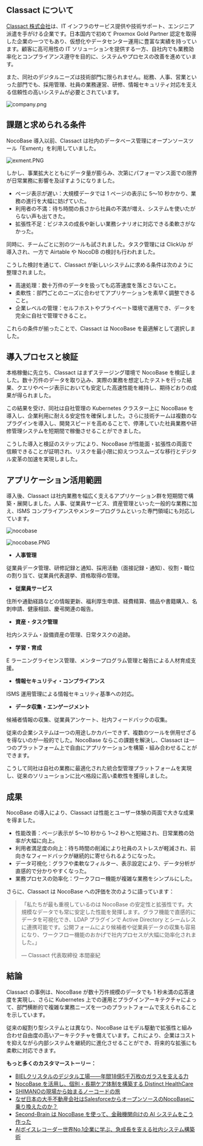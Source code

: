 ## Classact について

[Classact 株式会社](https://www.classact.co.jp/)は、IT インフラのサービス提供や技術サポート、エンジニア派遣を手がける企業です。日本国内で初めて Proxmox Gold Partner 認定を取得した企業の一つでもあり、仮想化やデータセンター運用に豊富な実績を持っています。顧客に高可用性の IT ソリューションを提供する一方、自社内でも業務効率化とコンプライアンス遵守を目的に、システムやプロセスの改善を進めています。

また、同社のデジタルニーズは技術部門に限られません。総務、人事、営業といった部門でも、採用管理、社員の業務運営、研修、情報セキュリティ対応を支える信頼性の高いシステムが必要とされています。

![company.png](https://static-docs.nocobase.com/1-ifaq7k.png)

## 課題と求められる条件

NocoBase 導入以前、Classact は社内のデータベース管理にオープンソースツール「Exment」を利用していました。

![exment.PNG](https://static-docs.nocobase.com/2-x35h8j.PNG)

しかし、事業拡大とともにデータ量が膨らみ、次第にパフォーマンス面での限界が日常業務に影響を及ぼすようになりました。

* ページ表示が遅い：大規模データでは 1 ページの表示に 5〜10 秒かかり、業務の進行を大幅に妨げていた。
* 利用者の不満：待ち時間の長さから社員の不満が増え、システムを使いたがらない声も出てきた。
* 拡張性不足：ビジネスの成長や新しい業務シナリオに対応できる柔軟さがなかった。

同時に、チームごとに別のツールも試されました。タスク管理には ClickUp が導入され、一方で Airtable や NocoDB の検討も行われました。

こうした検討を通じて、Classact が新しいシステムに求める条件は次のように整理されました。

* 高速処理：数十万件のデータを扱っても応答速度を落とさないこと。
* 柔軟性：部門ごとのニーズに合わせてアプリケーションを素早く調整できること。
* 企業レベルの管理：セルフホストやプライベート環境で運用でき、データを完全に自社で管理できること。

これらの条件が揃ったことで、Classact は NocoBase を最適解として選択しました。

## 導入プロセスと検証

本格稼働に先立ち、Classact はまずステージング環境で NocoBase を検証しました。数十万件のデータを取り込み、実際の業務を想定したテストを行った結果、クエリやページ表示においても安定した高速性能を維持し、期待どおりの成果が得られました。

この結果を受け、同社は自社管理の Kubernetes クラスター上に NocoBase を導入し、企業利用に耐える安定性を確保しました。さらに技術チームは複数のなプラグインを導入し、開発スピードを高めることで、停滞していた社員業務や研修管理システムを短期間で稼働させることができました。

こうした導入と検証のステップにより、NocoBase が性能面・拡張性の両面で信頼できることが証明され、リスクを最小限に抑えつつスムーズな移行とデジタル変革の加速を実現しました。

## アプリケーション活用範囲

導入後、Classact は社内業務を幅広く支えるアプリケーション群を短期間で構築・展開しました。人事、従業員サービス、資産管理といった一般的な業務に加え、ISMS コンプライアンスやメンタープログラムといった専門領域にも対応しています。

![nocobase](https://static-docs.nocobase.com/3-z5vksi.PNG)

![nocobase.PNG](https://static-docs.nocobase.com/4-g1sz0z.PNG)

* **人事管理**

従業員データ管理、研修記録と通知、採用活動（面接記録・通知）、役割・職位の割り当て、従業員代表選挙、資格取得の管理。

* **従業員サービス**

住所や通勤経路などの情報更新、福利厚生申請、経費精算、備品や書籍購入、名刺申請、健康相談、慶弔関連の報告。

* **資産・タスク管理**

社内システム・設備資産の管理、日常タスクの追跡。

* **学習・育成**

E ラーニングライセンス管理、メンタープログラム管理と報告による人材育成支援。

* **情報セキュリティ・コンプライアンス**

ISMS 運用管理による情報セキュリティ基準への対応。

* **データ収集・エンゲージメント**

候補者情報の収集、従業員アンケート、社内フィードバックの収集。

従来の企業システムは一つの用途しかカバーできず、複数のツールを併用せざるを得ないのが一般的でした。NocoBase ならこの課題を解決し、Classact は一つのプラットフォーム上で自由にアプリケーションを構築・組み合わせることができます。

こうして同社は自社の業務に最適化された統合型管理プラットフォームを実現し、従来のソリューションに比べ格段に高い柔軟性を獲得しました。

## 成果

NocoBase の導入により、Classact は性能とユーザー体験の両面で大きな成果を得ました。

* 性能改善：ページ表示が 5〜10 秒から 1〜2 秒へと短縮され、日常業務の効率が大幅に向上。
* 利用者満足度の向上：待ち時間の削減により社員のストレスが軽減され、前向きなフィードバックが継続的に寄せられるようになった。
* データ可視化：グラフや柔軟なフィルター、表示設定により、データ分析が直感的で分かりやすくなった。
* 業務プロセスの効率化：ワークフロー機能が複雑な業務をシンプルにした。

さらに、Classact は NocoBase への評価を次のように語っています：

> 「私たちが最も重視しているのは NocoBase の安定性と拡張性です。大規模なデータでも常に安定した性能を発揮します。グラフ機能で直感的にデータを可視化でき、LDAP プラグインで Active Directory とシームレスに連携可能です。公開フォームにより候補者や従業員データの収集も容易になり、ワークフロー機能のおかげで社内プロセスが大幅に効率化されました。」
>
> — Classact 代表取締役 本間豪紀

## 結論

Classact の事例は、NocoBase が数十万件規模のデータでも 1 秒未満の応答速度を実現し、さらに Kubernetes 上での運用とプラグインアーキテクチャによって、部門横断的で複雑な業務ニーズを一つのプラットフォームで支えられることを示しています。

従来の縦割り型システムとは異なり、NocoBase はモデル駆動で拡張性と組み合わせ自由度の高いアーキテクチャを備えています。これにより、企業はコストを抑えながら内部システムを継続的に進化させることができ、将来的な拡張にも柔軟に対応できます。


**もっと多くのカスタマーストーリー：**

* [BIELクリスタルのデジタル工場——年間18億5千万枚のガラスを支える力](https://www.nocobase.com/ja/blog/bielcrystal)
* [NocoBase を活用し、個別・長期ケア体制を構築する Distinct HealthCare](https://www.nocobase.com/ja/blog/distinct-healthcare)
* [SHIMANOの現場から始まるノーコードの旅](https://www.nocobase.com/ja/blog/shimano)
* [なぜ日本の大手不動産会社はSalesforceからオープンソースのNocoBaseに乗り換えたのか？](https://www.nocobase.com/ja/blog/century-21)
* [Second-Brain は NocoBase を使って、金融機関向けの AI システムをこう作った](https://www.nocobase.com/ja/blog/second-brain)
* [AIボイスレコーダー世界No.1企業に学ぶ、急成長を支える社内システム構築術](https://www.nocobase.com/ja/blog/plaud)
